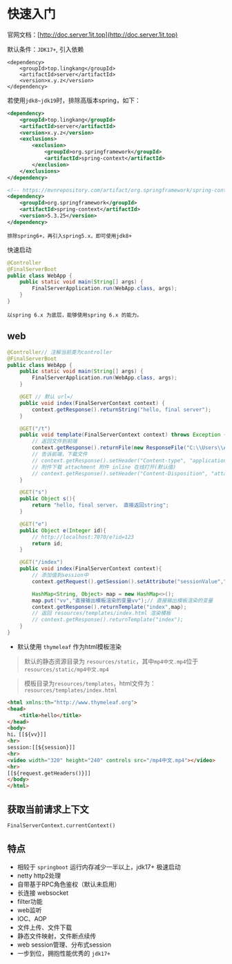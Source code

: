 # 快速入门

官网文档：[http://doc.server.1it.top](http://doc.server.1it.top)

默认条件：`JDK17+`, 引入依赖
```
<dependency>
    <groupId>top.lingkang</groupId>
    <artifactId>server</artifactId>
    <version>x.y.z</version>
</dependency>
```
若使用`jdk8~jdk19`时，排除高版本spring，如下：
```xml
<dependency>
    <groupId>top.lingkang</groupId>
    <artifactId>server</artifactId>
    <version>x.y.z</version>
    <exclusions>
        <exclusion>
            <groupId>org.springframework</groupId>
            <artifactId>spring-context</artifactId>
        </exclusion>
    </exclusions>
</dependency>

<!-- https://mvnrepository.com/artifact/org.springframework/spring-context -->
<dependency>
    <groupId>org.springframework</groupId>
    <artifactId>spring-context</artifactId>
    <version>5.3.25</version>
</dependency>
```
`排除spring6+，再引入spring5.x，即可使用jdk8+`

快速启动
```java
@Controller
@FinalServerBoot
public class WebApp {
    public static void main(String[] args) {
        FinalServerApplication.run(WebApp.class, args);
    }
}
```
`以spring 6.x 为底层，能够使用spring 6.x 的能力。`

## web

```java
@Controller// 注解当前类为controller
@FinalServerBoot
public class WebApp {
    public static void main(String[] args) {
        FinalServerApplication.run(WebApp.class, args);
    }

    @GET // 默认 url=/
    public void index(FinalServerContext context) {
        context.getResponse().returnString("hello, final server");
    }

    @GET("/t")
    public void template(FinalServerContext context) throws Exception {
        // 返回文件到前端
        context.getResponse().returnFile(new ResponseFile("C:\\Users\\Administrator\\Desktop\\temp-凡人修仙传.mp4"));
        // 告诉前端，下载文件
        // context.getResponse().setHeader("Content-type", "application/octet-stream");
        // 附件下载 attachment 附件 inline 在线打开(默认值)
        // context.getResponse().setHeader("Content-Disposition", "attachment;fileName="+URLEncoder.encode("temp-凡人修仙传.mp4", "UTF-8"));
    }

    @GET("s")
    public Object s(){
        return "hello, final server， 直接返回string";
    }

    @GET("e")
    public Object e(Integer id){
        // http://localhost:7070/e?id=123
        return id;
    }

    @GET("/index")
    public void index(FinalServerContext context){
        // 添加值到session中
        context.getRequest().getSession().setAttribute("sessionValue","这是session值");

        HashMap<String, Object> map = new HashMap<>();
        map.put("vv","直接输出模板渲染的变量vv");// 直接输出模板渲染的变量
        context.getResponse().returnTemplate("index",map);
        // 返回 resources/templates/index.html 渲染模板
        // context.getResponse().returnTemplate("index");
    }
}
```
* 默认使用 `thymeleaf` 作为html模板渲染<br>

> 默认的静态资源目录为 `resources/static`，其中`mp4中文.mp4`位于`resources/static/mp4中文.mp4`<br>

> 模板目录为`resources/templates`，html文件为：`resources/templates/index.html`
```html
<html xmlns:th="http://www.thymeleaf.org">
<head>
    <title>hello</title>
</head>
<body>
hi，[[${vv}]]
<hr>
session:[[${session}]]
<hr>
<video width="320" height="240" controls src="/mp4中文.mp4"></video>
<hr>
[[${request.getHeaders()}]]
</body>
</html>
```

## 获取当前请求上下文

```html
FinalServerContext.currentContext()
```

## 特点

* 相较于 `springboot` 运行内存减少一半以上，jdk17+ 极速启动
* netty http2处理
* 自带基于RPC角色鉴权（默认未启用）
* 长连接 websocket
* filter功能
* web监听
* IOC、AOP
* 文件上传、文件下载
* 静态文件映射，文件断点续传
* web session管理、分布式session
* 一步到位，拥抱性能优秀的 `jdk17+`